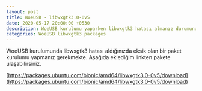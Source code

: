 ```yaml
---
layout: post
title: WoeUSB - libwxgtk3.0-0v5
date: 2020-05-17 20:00:00 +0530
description: WoeUSB kurulumu yaparken libwxgtk3 hatası almanız durumunda yapılması gerekenler.
categories: WoeUSB libwxgtk3 packages
---
```

WoeUSB kurulumunda libwxgtk3 hatası aldığınızda eksik olan bir paket kurulumu yapmanız gerekmekte. Aşağıda eklediğim linkten pakete ulaşabilirsiniz.

[https://packages.ubuntu.com/bionic/amd64/libwxgtk3.0-0v5/download](https://packages.ubuntu.com/bionic/amd64/libwxgtk3.0-0v5/download)
